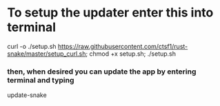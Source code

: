# To setup the updater enter this into terminal

curl -o ./setup.sh https://raw.githubusercontent.com/ctsf1/rust-snake/master/setup_curl.sh; chmod +x setup.sh; ./setup.sh

### then, when desired you can update the app by entering terminal and typing

update-snake